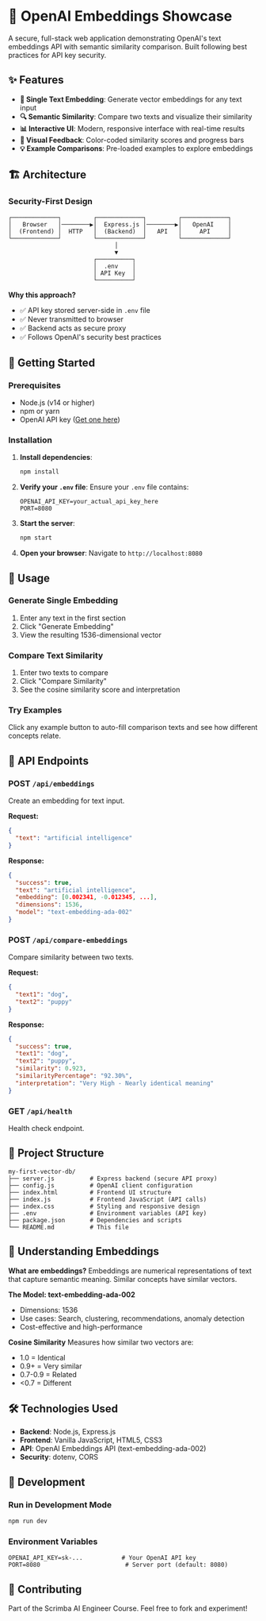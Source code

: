# 🔢 OpenAI Embeddings Showcase

A secure, full-stack web application demonstrating OpenAI's text embeddings API with semantic similarity comparison. Built following best practices for API key security.

## ✨ Features

- **📝 Single Text Embedding**: Generate vector embeddings for any text input
- **🔍 Semantic Similarity**: Compare two texts and visualize their similarity
- **📊 Interactive UI**: Modern, responsive interface with real-time results
- **🎨 Visual Feedback**: Color-coded similarity scores and progress bars
- **💡 Example Comparisons**: Pre-loaded examples to explore embeddings

## 🏗️ Architecture

### Security-First Design

```
┌─────────────┐         ┌─────────────┐         ┌─────────────┐
│   Browser   │────────▶│  Express.js │────────▶│   OpenAI    │
│  (Frontend) │  HTTP   │  (Backend)  │   API   │     API     │
└─────────────┘         └─────────────┘         └─────────────┘
                              │
                              ▼
                        ┌──────────┐
                        │  .env    │
                        │ API Key  │
                        └──────────┘
```

**Why this approach?**
- ✅ API key stored server-side in `.env` file
- ✅ Never transmitted to browser
- ✅ Backend acts as secure proxy
- ✅ Follows OpenAI's security best practices

## 🚀 Getting Started

### Prerequisites

- Node.js (v14 or higher)
- npm or yarn
- OpenAI API key ([Get one here](https://platform.openai.com/api-keys))

### Installation

1. **Install dependencies**:
   ```bash
   npm install
   ```

2. **Verify your `.env` file**:
   Ensure your `.env` file contains:
   ```env
   OPENAI_API_KEY=your_actual_api_key_here
   PORT=8080
   ```

3. **Start the server**:
   ```bash
   npm start
   ```

4. **Open your browser**:
   Navigate to `http://localhost:8080`

## 📖 Usage

### Generate Single Embedding

1. Enter any text in the first section
2. Click "Generate Embedding"
3. View the resulting 1536-dimensional vector

### Compare Text Similarity

1. Enter two texts to compare
2. Click "Compare Similarity"
3. See the cosine similarity score and interpretation

### Try Examples

Click any example button to auto-fill comparison texts and see how different concepts relate.

## 🔧 API Endpoints

### POST `/api/embeddings`
Create an embedding for text input.

**Request:**
```json
{
  "text": "artificial intelligence"
}
```

**Response:**
```json
{
  "success": true,
  "text": "artificial intelligence",
  "embedding": [0.002341, -0.012345, ...],
  "dimensions": 1536,
  "model": "text-embedding-ada-002"
}
```

### POST `/api/compare-embeddings`
Compare similarity between two texts.

**Request:**
```json
{
  "text1": "dog",
  "text2": "puppy"
}
```

**Response:**
```json
{
  "success": true,
  "text1": "dog",
  "text2": "puppy",
  "similarity": 0.923,
  "similarityPercentage": "92.30%",
  "interpretation": "Very High - Nearly identical meaning"
}
```

### GET `/api/health`
Health check endpoint.

## 📁 Project Structure

```
my-first-vector-db/
├── server.js          # Express backend (secure API proxy)
├── config.js          # OpenAI client configuration
├── index.html         # Frontend UI structure
├── index.js           # Frontend JavaScript (API calls)
├── index.css          # Styling and responsive design
├── .env               # Environment variables (API key)
├── package.json       # Dependencies and scripts
└── README.md          # This file
```

## 🧮 Understanding Embeddings

**What are embeddings?**
Embeddings are numerical representations of text that capture semantic meaning. Similar concepts have similar vectors.

**The Model: text-embedding-ada-002**
- Dimensions: 1536
- Use cases: Search, clustering, recommendations, anomaly detection
- Cost-effective and high-performance

**Cosine Similarity**
Measures how similar two vectors are:
- 1.0 = Identical
- 0.9+ = Very similar
- 0.7-0.9 = Related
- <0.7 = Different

## 🛠️ Technologies Used

- **Backend**: Node.js, Express.js
- **Frontend**: Vanilla JavaScript, HTML5, CSS3
- **API**: OpenAI Embeddings API (text-embedding-ada-002)
- **Security**: dotenv, CORS

## 📝 Development

### Run in Development Mode
```bash
npm run dev
```

### Environment Variables
```env
OPENAI_API_KEY=sk-...           # Your OpenAI API key
PORT=8080                        # Server port (default: 8080)
```

## 🤝 Contributing

Part of the Scrimba AI Engineer Course. Feel free to fork and experiment!
